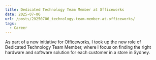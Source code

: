 ```yaml
---
title: Dedicated Technology Team Member at Officeworks
date: 2025-07-06
url: /posts/20250706_technology-team-member-at-officeworks/
tags:
  - Career
---
```


As part of a new initiative for [Officeworks](https://www.officeworks.com.au/), I took up the new role of Dedicated Technology Team Member, where I focus on finding the right hardware and software solution for each customer in a store in Sydney.

